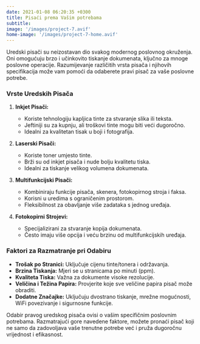 ```yaml
---
date: 2021-01-08 06:20:35 +0300
title: Pisaći prema Vašim potrebama
subtitle: 
image: '/images/project-7.avif'
home-image: '/images/project-7-home.avif'
---
```

Uredski pisači su neizostavan dio svakog modernog poslovnog okruženja. Oni omogućuju brzo i učinkovito tiskanje dokumenata, ključno za mnoge poslovne operacije. Razumijevanje različitih vrsta pisača i njihovih specifikacija može vam pomoći da odaberete pravi pisač za vaše poslovne potrebe.

### Vrste Uredskih Pisača
1. **Inkjet Pisači:**
    - Koriste tehnologiju kapljica tinte za stvaranje slika ili teksta.
    - Jeftiniji su za kupnju, ali troškovi tinte mogu biti veći dugoročno.
    - Idealni za kvalitetan tisak u boji i fotografija.

2. **Laserski Pisači:**
    - Koriste toner umjesto tinte.
    - Brži su od inkjet pisača i nude bolju kvalitetu tiska.
    - Idealni za tiskanje velikog volumena dokumenata.

3. **Multifunkcijski Pisači:**
    - Kombiniraju funkcije pisača, skenera, fotokopirnog stroja i faksa.
    - Korisni u uredima s ograničenim prostorom.
    - Fleksibilnost za obavljanje više zadataka s jednog uređaja.

4. **Fotokopirni Strojevi:**
    - Specijalizirani za stvaranje kopija dokumenata.
    - Često imaju više opcija i veću brzinu od multifunkcijskih uređaja.

### Faktori za Razmatranje pri Odabiru
- **Trošak po Stranici:** Uključuje cijenu tinte/tonera i održavanja.
- **Brzina Tiskanja:** Mjeri se u stranicama po minuti (ppm).
- **Kvaliteta Tiska:** Važna za dokumente visoke rezolucije.
- **Veličina i Težina Papira:** Provjerite koje sve veličine papira pisač može obraditi.
- **Dodatne Značajke:** Uključuju dvostrano tiskanje, mrežne mogućnosti, WiFi povezivanje i sigurnosne funkcije.

Odabir pravog uredskog pisača ovisi o vašim specifičnim poslovnim potrebama. Razmatrajući gore navedene faktore, možete pronaći pisač koji ne samo da zadovoljava vaše trenutne potrebe već i pruža dugoročnu vrijednost i efikasnost.
